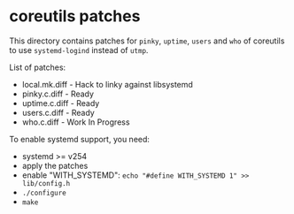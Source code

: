 # coreutils patches

This directory contains patches for `pinky`, `uptime`, `users` and `who` of coreutils to use `systemd-logind` instead of `utmp`.

List of patches:
* local.mk.diff - Hack to linky against libsystemd
* pinky.c.diff - Ready
* uptime.c.diff - Ready
* users.c.diff - Ready
* who.c.diff - Work In Progress

To enable systemd support, you need:

* systemd >= v254
* apply the patches
* enable "WITH_SYSTEMD": `echo "#define WITH_SYSTEMD 1" >> lib/config.h`
* `./configure`
* `make`
